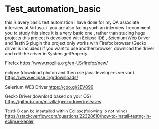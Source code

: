 # Test_automation_basic
this is avery basic test automation i have done for my QA associate interview at Virtusa.
if you are also facing such an interview I recomment you to study this since it is a very basic one , rather than studing huge projects
this project is developed with Eclipse IDE , Selenium Web Driver and TestNG plugin
this project only works with Firefox browser (Gecko driver is included)
if you want to use another browser, download the driver and edit the driver in System.getProperty


Firefox
https://www.mozilla.org/en-US/firefox/new/

eclipse (download photon and then use java developers version)
https://www.eclipse.org/downloads/

Selenium WEB Driver
https://goo.gl/9EV896

Gecko Driver(download based on your OS)
https://github.com/mozilla/geckodriver/releases

TestNG can be insatalled within Eclipse(folowing is not mine)
https://stackoverflow.com/questions/22328610/how-to-install-testng-in-eclipse-kepler
